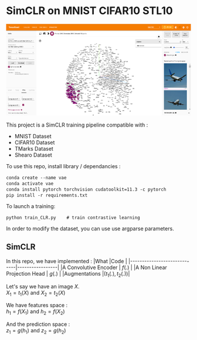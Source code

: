 # **SimCLR on MNIST CIFAR10 STL10**

<img src="assets/0001___Results_SSL_STL10.png" height='250px' />

This project is a SimCLR training pipeline compatible with :
- MNIST Dataset
- CIFAR10 Dataset
- TMarks Dataset
- Shearo Dataset

To use this repo, install library / dependancies :

    conda create --name vae
    conda activate vae
    conda install pytorch torchvision cudatoolkit=11.3 -c pytorch
    pip install -r requirements.txt

To launch a training:

    python train_CLR.py    # train contrastive learning

In order to modify the dataset, you can use use argparse parameters.

## **SimCLR**
In this repo, we have implemented :
|What                         |Code             |
|-----------------------------|-----------------|
|A Convolutive Encoder        | $f(.)$          |
|A Non Linear Projection Head | $g(.)$          |
|Augmentations                |$(t_1(.),t_2(.))$|

Let's say we have an image $X$.<br>
$X_1 = t_1(X)$ and
$X_2 = t_2(X)$

We have features space :<br>
$h_1=f(X_1)$ and $h_2=f(X_2)$

And the prediction space :<br>
$z_1=g(h_1)$ and $z_2=g(h_2)$




